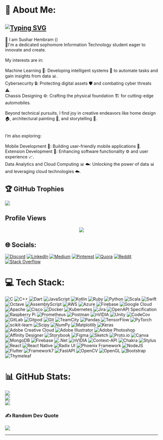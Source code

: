 
# 💫 About Me: 
## [![Typing SVG](https://readme-typing-svg.demolab.com?font=Sixtyfour+Convergence&pause=1000&color=4AF759&width=435&lines=Technical+Writer;UI%2FUX+Designer;+Full-Stack+Developer+;AI+Developer+;Assembly+Programmer)](https://github.com/UNKN0WN006)

👋 I am Sushar Hembram ()<br>🚀I'm a dedicated sophomore Information Technology student eager to innovate and create.<br><br>My interests are in:<br><br>Machine Learning 🧠: Developing intelligent systems 🤖 to automate tasks and gain insights from data 📊.<br>Cybersecurity 🔒: Protecting digital assets 🛡️ and combating cyber threats ⚠️.<br>Chassis Designing ⚙️: Crafting the physical foundation 🏗️ for cutting-edge automobiles.<br><br>Beyond technical pursuits, I find joy in creative endeavors like home design 🏠, architectural painting 🎨, and storytelling 📖.<br><br><br>I’m also exploring:<br><br>Mobile Development 📱: Building user-friendly mobile applications 📱.<br>Extension Development 🧩: Enhancing software functionality ⚙️ and user experience 📈.<br>Data Analytics and Cloud Computing 📊 ☁️: Unlocking the power of data 📊 and leveraging cloud technologies ☁️.<br>

## 🏆 GitHub Trophies
![](https://github-profile-trophy.vercel.app/?username=UNKN0WN006&theme=radical&no-frame=false&no-bg=true&margin-w=4)


## Profile Views ##
<p align="center"> 
<img src="https://profile-counter.glitch.me/UNKN0WN006/count.svg">


## 🌐 Socials:
[![Discord](https://img.shields.io/badge/Discord-%237289DA.svg?logo=discord&logoColor=white)](https://discord.gg/716856014405763122) [![LinkedIn](https://img.shields.io/badge/LinkedIn-%230077B5.svg?logo=linkedin&logoColor=white)](https://linkedin.com/in/sushar-h-949353238) [![Medium](https://img.shields.io/badge/Medium-12100E?logo=medium&logoColor=white)](https://medium.com/@@hembramsushar) [![Pinterest](https://img.shields.io/badge/Pinterest-%23E60023.svg?logo=Pinterest&logoColor=white)](https://pinterest.com/sitongsusharhembram563) [![Quora](https://img.shields.io/badge/Quora-%23B92B27.svg?logo=Quora&logoColor=white)](https://quora.com/profile/UNKNOWN-006) [![Reddit](https://img.shields.io/badge/Reddit-%23FF4500.svg?logo=Reddit&logoColor=white)](https://reddit.com/user/Bubbly_Bluebird7792) [![Stack Overflow](https://img.shields.io/badge/-Stackoverflow-FE7A16?logo=stack-overflow&logoColor=white)](https://stackoverflow.com/users/28485788) 

# 💻 Tech Stack:
![C](https://img.shields.io/badge/c-%2300599C.svg?style=plastic&logo=c&logoColor=white) ![C++](https://img.shields.io/badge/c++-%2300599C.svg?style=plastic&logo=c%2B%2B&logoColor=white) ![Dart](https://img.shields.io/badge/dart-%230175C2.svg?style=plastic&logo=dart&logoColor=white) ![JavaScript](https://img.shields.io/badge/javascript-%23323330.svg?style=plastic&logo=javascript&logoColor=%23F7DF1E) ![Kotlin](https://img.shields.io/badge/kotlin-%237F52FF.svg?style=plastic&logo=kotlin&logoColor=white) ![Ruby](https://img.shields.io/badge/ruby-%23CC342D.svg?style=plastic&logo=ruby&logoColor=white) ![Python](https://img.shields.io/badge/python-3670A0?style=plastic&logo=python&logoColor=ffdd54) ![Scala](https://img.shields.io/badge/scala-%23DC322F.svg?style=plastic&logo=scala&logoColor=white) ![Swift](https://img.shields.io/badge/swift-F54A2A?style=plastic&logo=swift&logoColor=white) ![Octave](https://img.shields.io/badge/OCTAVE-darkblue?style=plastic&logo=octave&logoColor=fcd683) ![AssemblyScript](https://img.shields.io/badge/assembly%20script-%23000000.svg?style=plastic&logo=assemblyscript&logoColor=white) ![AWS](https://img.shields.io/badge/AWS-%23FF9900.svg?style=plastic&logo=amazon-aws&logoColor=white) ![Azure](https://img.shields.io/badge/azure-%230072C6.svg?style=plastic&logo=microsoftazure&logoColor=white) ![Firebase](https://img.shields.io/badge/firebase-%23039BE5.svg?style=plastic&logo=firebase) ![Google Cloud](https://img.shields.io/badge/GoogleCloud-%234285F4.svg?style=plastic&logo=google-cloud&logoColor=white) ![Apache](https://img.shields.io/badge/apache-%23D42029.svg?style=plastic&logo=apache&logoColor=white) ![Cisco](https://img.shields.io/badge/cisco-%23049fd9.svg?style=plastic&logo=cisco&logoColor=black) ![Docker](https://img.shields.io/badge/docker-%230db7ed.svg?style=plastic&logo=docker&logoColor=white) ![Kubernetes](https://img.shields.io/badge/kubernetes-%23326ce5.svg?style=plastic&logo=kubernetes&logoColor=white)  ![Jira](https://img.shields.io/badge/jira-%230A0FFF.svg?style=plastic&logo=jira&logoColor=white) ![OpenAPI Specification](https://img.shields.io/badge/openapiinitiative-%23000000.svg?style=plastic&logo=openapiinitiative&logoColor=white) ![Raspberry Pi](https://img.shields.io/badge/-Raspberry_Pi-C51A4A?style=plastic&logo=Raspberry-Pi) ![Prometheus](https://img.shields.io/badge/Prometheus-E6522C?style=plastic&logo=Prometheus&logoColor=white) ![Postman](https://img.shields.io/badge/Postman-FF6C37?style=plastic&logo=postman&logoColor=white) ![nVIDIA](https://img.shields.io/badge/nVIDIA-%2376B900.svg?style=plastic&logo=nVIDIA&logoColor=white) ![Unity](https://img.shields.io/badge/unity-%23000000.svg?style=plastic&logo=unity&logoColor=white) ![CodeCov](https://img.shields.io/badge/codecov-%23ff0077.svg?style=plastic&logo=codecov&logoColor=white) ![GitLab](https://img.shields.io/badge/gitlab-%23181717.svg?style=plastic&logo=gitlab&logoColor=white) ![Gitpod](https://img.shields.io/badge/gitpod-f06611.svg?style=plastic&logo=gitpod&logoColor=white) ![Git](https://img.shields.io/badge/git-%23F05033.svg?style=plastic&logo=git&logoColor=white) ![TeamCity](https://img.shields.io/badge/teamcity-000000.svg?style=plastic&logo=teamcity&logoColor=white) ![Pandas](https://img.shields.io/badge/pandas-%23150458.svg?style=plastic&logo=pandas&logoColor=white) ![TensorFlow](https://img.shields.io/badge/TensorFlow-%23FF6F00.svg?style=plastic&logo=TensorFlow&logoColor=white) ![PyTorch](https://img.shields.io/badge/PyTorch-%23EE4C2C.svg?style=plastic&logo=PyTorch&logoColor=white) ![scikit-learn](https://img.shields.io/badge/scikit--learn-%23F7931E.svg?style=plastic&logo=scikit-learn&logoColor=white) ![Scipy](https://img.shields.io/badge/SciPy-%230C55A5.svg?style=plastic&logo=scipy&logoColor=%white) ![NumPy](https://img.shields.io/badge/numpy-%23013243.svg?style=plastic&logo=numpy&logoColor=white) ![Matplotlib](https://img.shields.io/badge/Matplotlib-%23ffffff.svg?style=plastic&logo=Matplotlib&logoColor=black) ![Keras](https://img.shields.io/badge/Keras-%23D00000.svg?style=plastic&logo=Keras&logoColor=white) ![Adobe Creative Cloud](https://img.shields.io/badge/Adobe%20Creative%20Cloud-DA1F26.svg?style=plastic&logo=Adobe%20Creative%20Cloud&logoColor=white) ![Adobe Illustrator](https://img.shields.io/badge/adobe%20illustrator-%23FF9A00.svg?style=plastic&logo=adobe%20illustrator&logoColor=white) ![Adobe Photoshop](https://img.shields.io/badge/adobe%20photoshop-%2331A8FF.svg?style=plastic&logo=adobe%20photoshop&logoColor=white) ![Affinity Designer](https://img.shields.io/badge/affinity%20desginer-%231B72BE.svg?style=plastic&logo=affinity-designer&logoColor=white) ![Storybook](https://img.shields.io/badge/-Storybook-FF4785?style=plastic&logo=storybook&logoColor=white) ![Figma](https://img.shields.io/badge/figma-%23F24E1E.svg?style=plastic&logo=figma&logoColor=white) ![Sketch](https://img.shields.io/badge/Sketch-FFB387?style=plastic&logo=sketch&logoColor=black) ![Proto.io](https://img.shields.io/badge/Proto.io-161637?style=plastic&logo=proto.io&logoColor=00e5ff) ![Canva](https://img.shields.io/badge/Canva-%2300C4CC.svg?style=plastic&logo=Canva&logoColor=white)   ![MongoDB](https://img.shields.io/badge/MongoDB-%234ea94b.svg?style=plastic&logo=mongodb&logoColor=white) ![Firebase](https://img.shields.io/badge/firebase-a08021?style=plastic&logo=firebase&logoColor=ffcd34)  ![.Net](https://img.shields.io/badge/.NET-5C2D91?style=plastic&logo=.net&logoColor=white) ![nVIDIA](https://img.shields.io/badge/cuda-000000.svg?style=plastic&logo=nVIDIA&logoColor=green) ![Context-API](https://img.shields.io/badge/Context--Api-000000?style=plastic&logo=react) ![Chakra](https://img.shields.io/badge/chakra-%234ED1C5.svg?style=plastic&logo=chakraui&logoColor=white) ![Stylus](https://img.shields.io/badge/stylus-%23ff6347.svg?style=plastic&logo=stylus&logoColor=white) ![React](https://img.shields.io/badge/react-%2320232a.svg?style=plastic&logo=react&logoColor=%2361DAFB) ![React Native](https://img.shields.io/badge/react_native-%2320232a.svg?style=plastic&logo=react&logoColor=%2361DAFB) ![Radix UI](https://img.shields.io/badge/radix%20ui-161618.svg?style=plastic&logo=radix-ui&logoColor=white) ![Phoenix Framework](https://img.shields.io/badge/phoenixframework-%23FD4F00.svg?style=plastic&logo=phoenixframework&logoColor=black) ![NodeJS](https://img.shields.io/badge/node.js-6DA55F?style=plastic&logo=node.js&logoColor=white) ![Flutter](https://img.shields.io/badge/Flutter-%2302569B.svg?style=plastic&logo=Flutter&logoColor=white) ![Framework7](https://img.shields.io/badge/framework7-%23EE350F.svg?style=plastic&logo=framework7&logoColor=white) ![FastAPI](https://img.shields.io/badge/FastAPI-005571?style=plastic&logo=fastapi) ![OpenCV](https://img.shields.io/badge/opencv-%23white.svg?style=plastic&logo=opencv&logoColor=white) ![OpenGL](https://img.shields.io/badge/OpenGL-%23FFFFFF.svg?style=plastic&logo=opengl) ![Bootstrap](https://img.shields.io/badge/bootstrap-%238511FA.svg?style=plastic&logo=bootstrap&logoColor=white) ![Thymeleaf](https://img.shields.io/badge/Thymeleaf-%23005C0F.svg?style=plastic&logo=Thymeleaf&logoColor=white)
# 📊 GitHub Stats:
![](https://github-readme-stats.vercel.app/api?username=UNKN0WN006&theme=ambient_gradient&hide_border=false&include_all_commits=true&count_private=false)<br/>
![](https://github-readme-streak-stats.herokuapp.com/?user=UNKN0WN006&theme=ambient_gradient&hide_border=false)<br/>
![](https://github-readme-stats.vercel.app/api/top-langs/?username=UNKN0WN006&theme=ambient_gradient&hide_border=false&include_all_commits=true&count_private=false&layout=compact)

### ✍️ Random Dev Quote
![](https://quotes-github-readme.vercel.app/api?type=horizontal&theme=radical)

---


